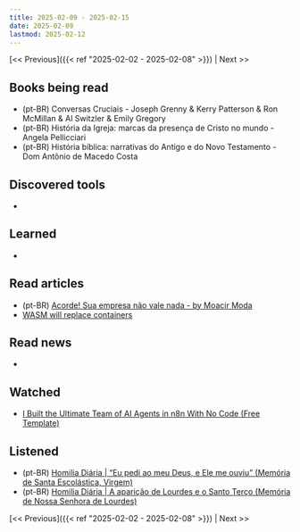 ```yaml
---
title: 2025-02-09 - 2025-02-15
date: 2025-02-09
lastmod: 2025-02-12
---
```


[<< Previous]({{< ref "2025-02-02 - 2025-02-08" >}}) | Next >>

## Books being read
- (pt-BR) Conversas Cruciais - Joseph Grenny & Kerry Patterson & Ron McMillan &
  Al Switzler & Emily Gregory
- (pt-BR) História da Igreja: marcas da presença de Cristo no mundo - Angela
  Pellicciari
- (pt-BR) História bíblica: narrativas do Antigo e do Novo Testamento - Dom
  Antônio de Macedo Costa

## Discovered tools
-

## Learned
-

## Read articles
- (pt-BR) [Acorde! Sua empresa não vale nada  - by Moacir Moda](https://moacirmoda.substack.com/p/acorde-sua-empresa-nao-vale-nada)
- [WASM will replace containers](https://creston.blog/wasm-will-replace-containers)

## Read news
-

## Watched
- [I Built the Ultimate Team of AI Agents in n8n With No Code (Free Template)](https://www.youtube.com/watch?v=9FuNtfsnRNo)

## Listened
- (pt-BR) [Homilia Diária | “Eu pedi ao meu Deus, e Ele me ouviu” (Memória de Santa Escolástica, Virgem)](https://www.youtube.com/watch?v=Dgz01nVswZU)
- (pt-BR) [Homilia Diária | A aparição de Lourdes e o Santo Terço (Memória de Nossa Senhora de Lourdes)](https://www.youtube.com/watch?v=wZFlcs_HOxk)

[<< Previous]({{< ref "2025-02-02 - 2025-02-08" >}}) | Next >>
